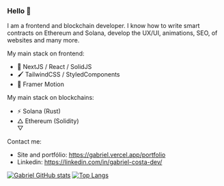 ### Hello 👋

I am a frontend and blockchain developer. I know how to write smart contracts on Ethereum and Solana, develop the UX/UI, animations, SEO, of websites and many more.

My main stack on frontend:
- 🤯 NextJS / React / SolidJS
- 🖌️ TailwindCSS / StyledComponents
- 🎥 Framer Motion

My main stack on blockchains:
- ⚡ Solana (Rust)
- △ Ethereum (Solidity) <br />
  ▽
  
  
Contact me:
- Site and portfólio: https://gabriel.vercel.app/portfolio
- Linkedin: https://linkedin.com/in/gabriel-costa-dev/

[![Gabriel GitHub stats](https://github-readme-stats.vercel.app/api?username=gabrieldemian&show_icons=true&theme=synthwave)](https://github.com/anuraghazra/github-readme-stats)
[![Top Langs](https://github-readme-stats.vercel.app/api/top-langs/?username=gabrieldemian&layout=compact&theme=synthwave)](https://github.com/anuraghazra/github-readme-stats)

<!--
**gabrieldemian/gabrieldemian** is a ✨ _special_ ✨ repository because its `README.md` (this file) appears on your GitHub profile.

Here are some ideas to get you started:

- 🔭 I’m currently working on ...
- 🌱 I’m currently learning ...
- 👯 I’m looking to collaborate on ...
- 🤔 I’m looking for help with ...
- 💬 Ask me about ...
- 📫 How to reach me: ...
- 😄 Pronouns: ...
- ⚡ Fun fact: ...
-->
